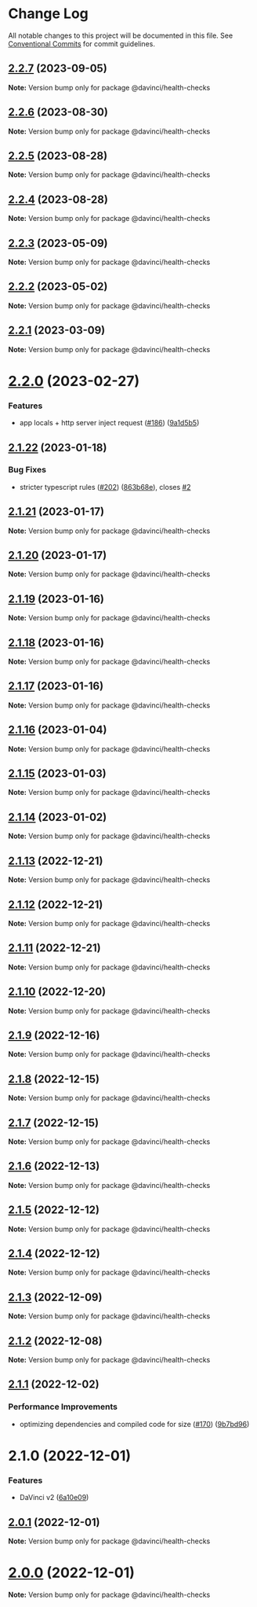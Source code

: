 # Change Log

All notable changes to this project will be documented in this file.
See [Conventional Commits](https://conventionalcommits.org) for commit guidelines.

## [2.2.7](https://github.com/HPInc/davinci/compare/@davinci/health-checks@2.2.6...@davinci/health-checks@2.2.7) (2023-09-05)

**Note:** Version bump only for package @davinci/health-checks





## [2.2.6](https://github.com/HPInc/davinci/compare/@davinci/health-checks@2.2.5...@davinci/health-checks@2.2.6) (2023-08-30)

**Note:** Version bump only for package @davinci/health-checks





## [2.2.5](https://github.com/HPInc/davinci/compare/@davinci/health-checks@2.2.4...@davinci/health-checks@2.2.5) (2023-08-28)

**Note:** Version bump only for package @davinci/health-checks





## [2.2.4](https://github.com/HPInc/davinci/compare/@davinci/health-checks@2.2.3...@davinci/health-checks@2.2.4) (2023-08-28)

**Note:** Version bump only for package @davinci/health-checks





## [2.2.3](https://github.com/HPInc/davinci/compare/@davinci/health-checks@2.2.2...@davinci/health-checks@2.2.3) (2023-05-09)

**Note:** Version bump only for package @davinci/health-checks





## [2.2.2](https://github.com/HPInc/davinci/compare/@davinci/health-checks@2.2.1...@davinci/health-checks@2.2.2) (2023-05-02)

**Note:** Version bump only for package @davinci/health-checks





## [2.2.1](https://github.com/HPInc/davinci/compare/@davinci/health-checks@2.2.0...@davinci/health-checks@2.2.1) (2023-03-09)

**Note:** Version bump only for package @davinci/health-checks





# [2.2.0](https://github.com/HPInc/davinci/compare/@davinci/health-checks@2.1.22...@davinci/health-checks@2.2.0) (2023-02-27)


### Features

*  app locals + http server inject request ([#186](https://github.com/HPInc/davinci/issues/186)) ([9a1d5b5](https://github.com/HPInc/davinci/commit/9a1d5b59e159bf3cec4b7c5b14d7b5cde3a7f476))





## [2.1.22](https://github.com/HPInc/davinci/compare/@davinci/health-checks@2.1.21...@davinci/health-checks@2.1.22) (2023-01-18)


### Bug Fixes

* stricter typescript rules ([#202](https://github.com/HPInc/davinci/issues/202)) ([863b68e](https://github.com/HPInc/davinci/commit/863b68e9702aecc6e5fd2b1e488d961a911c5478)), closes [#2](https://github.com/HPInc/davinci/issues/2)





## [2.1.21](https://github.com/HPInc/davinci/compare/@davinci/health-checks@2.1.20...@davinci/health-checks@2.1.21) (2023-01-17)

**Note:** Version bump only for package @davinci/health-checks





## [2.1.20](https://github.com/HPInc/davinci/compare/@davinci/health-checks@2.1.19...@davinci/health-checks@2.1.20) (2023-01-17)

**Note:** Version bump only for package @davinci/health-checks





## [2.1.19](https://github.com/HPInc/davinci/compare/@davinci/health-checks@2.1.18...@davinci/health-checks@2.1.19) (2023-01-16)

**Note:** Version bump only for package @davinci/health-checks





## [2.1.18](https://github.com/HPInc/davinci/compare/@davinci/health-checks@2.1.17...@davinci/health-checks@2.1.18) (2023-01-16)

**Note:** Version bump only for package @davinci/health-checks





## [2.1.17](https://github.com/HPInc/davinci/compare/@davinci/health-checks@2.1.16...@davinci/health-checks@2.1.17) (2023-01-16)

**Note:** Version bump only for package @davinci/health-checks





## [2.1.16](https://github.com/HPInc/davinci/compare/@davinci/health-checks@2.1.15...@davinci/health-checks@2.1.16) (2023-01-04)

**Note:** Version bump only for package @davinci/health-checks





## [2.1.15](https://github.com/HPInc/davinci/compare/@davinci/health-checks@2.1.14...@davinci/health-checks@2.1.15) (2023-01-03)

**Note:** Version bump only for package @davinci/health-checks





## [2.1.14](https://github.com/HPInc/davinci/compare/@davinci/health-checks@2.1.13...@davinci/health-checks@2.1.14) (2023-01-02)

**Note:** Version bump only for package @davinci/health-checks





## [2.1.13](https://github.com/HPInc/davinci/compare/@davinci/health-checks@2.1.12...@davinci/health-checks@2.1.13) (2022-12-21)

**Note:** Version bump only for package @davinci/health-checks





## [2.1.12](https://github.com/HPInc/davinci/compare/@davinci/health-checks@2.1.11...@davinci/health-checks@2.1.12) (2022-12-21)

**Note:** Version bump only for package @davinci/health-checks





## [2.1.11](https://github.com/HPInc/davinci/compare/@davinci/health-checks@2.1.10...@davinci/health-checks@2.1.11) (2022-12-21)

**Note:** Version bump only for package @davinci/health-checks





## [2.1.10](https://github.com/HPInc/davinci/compare/@davinci/health-checks@2.1.9...@davinci/health-checks@2.1.10) (2022-12-20)

**Note:** Version bump only for package @davinci/health-checks





## [2.1.9](https://github.com/HPInc/davinci/compare/@davinci/health-checks@2.1.8...@davinci/health-checks@2.1.9) (2022-12-16)

**Note:** Version bump only for package @davinci/health-checks





## [2.1.8](https://github.com/HPInc/davinci/compare/@davinci/health-checks@2.1.7...@davinci/health-checks@2.1.8) (2022-12-15)

**Note:** Version bump only for package @davinci/health-checks





## [2.1.7](https://github.com/HPInc/davinci/compare/@davinci/health-checks@2.1.6...@davinci/health-checks@2.1.7) (2022-12-15)

**Note:** Version bump only for package @davinci/health-checks





## [2.1.6](https://github.com/HPInc/davinci/compare/@davinci/health-checks@2.1.5...@davinci/health-checks@2.1.6) (2022-12-13)

**Note:** Version bump only for package @davinci/health-checks





## [2.1.5](https://github.com/HPInc/davinci/compare/@davinci/health-checks@2.1.4...@davinci/health-checks@2.1.5) (2022-12-12)

**Note:** Version bump only for package @davinci/health-checks





## [2.1.4](https://github.com/HPInc/davinci/compare/@davinci/health-checks@2.1.3...@davinci/health-checks@2.1.4) (2022-12-12)

**Note:** Version bump only for package @davinci/health-checks





## [2.1.3](https://github.com/HPInc/davinci/compare/@davinci/health-checks@2.1.2...@davinci/health-checks@2.1.3) (2022-12-09)

**Note:** Version bump only for package @davinci/health-checks





## [2.1.2](https://github.com/HPInc/davinci/compare/@davinci/health-checks@2.1.1...@davinci/health-checks@2.1.2) (2022-12-08)

**Note:** Version bump only for package @davinci/health-checks





## [2.1.1](https://github.com/HPInc/davinci/compare/@davinci/health-checks@2.1.0...@davinci/health-checks@2.1.1) (2022-12-02)


### Performance Improvements

* optimizing dependencies and compiled code for size ([#170](https://github.com/HPInc/davinci/issues/170)) ([9b7bd96](https://github.com/HPInc/davinci/commit/9b7bd96654479b8dd03faeb56e70476b15d4420f))





# 2.1.0 (2022-12-01)


### Features

* DaVinci v2 ([6a10e09](https://github.com/HPInc/davinci/commit/6a10e09e22c8561ee8d54c93d4fb8c7fe0d564a9))





## [2.0.1](https://github.com/HPInc/davinci/compare/@davinci/health-checks@2.0.0-next.28...@davinci/health-checks@2.0.1) (2022-12-01)

**Note:** Version bump only for package @davinci/health-checks





# [2.0.0](https://github.com/HPInc/davinci/compare/@davinci/health-checks@2.0.0-next.28...@davinci/health-checks@2.0.0) (2022-12-01)

**Note:** Version bump only for package @davinci/health-checks
